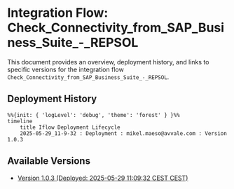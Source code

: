 # Integration Flow: Check_Connectivity_from_SAP_Business_Suite_-_REPSOL

This document provides an overview, deployment history, and links to specific versions for the integration flow `Check_Connectivity_from_SAP_Business_Suite_-_REPSOL`.

## Deployment History
<!-- DEPLOYMENT_TIMELINE_START -->
```mermaid
%%{init: { 'logLevel': 'debug', 'theme': 'forest' } }%%
timeline
    title Iflow Deployment Lifecycle
    2025-05-29_11-9-32 : Deployment : mikel.maeso@avvale.com : Version 1.0.3
```
<!-- DEPLOYMENT_TIMELINE_END -->

## Available Versions
<!-- VERSION_LINKS_START -->
- [Version 1.0.3 (Deployed: 2025-05-29 11:09:32 CEST CEST)](./1.0.3/readme.md)
<!-- VERSION_LINKS_END -->